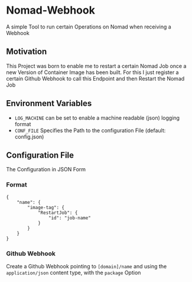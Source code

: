 # Nomad-Webhook
A simple Tool to run certain Operations on Nomad when receiving a Webhook

## Motivation
This Project was born to enable me to restart a certain Nomad Job once a new Version of Container Image
has been built. For this I just register a certain Github Webhook to call this Endpoint and then Restart
the Nomad Job

## Environment Variables
* `LOG_MACHINE` can be set to enable a machine readable (json) logging format
* `CONF_FILE` Specifies the Path to the configuration File (default: config.json)

## Configuration File
The Configuration in JSON Form

### Format
```
{
    "name": {
        "image-tag": {
            "RestartJob": {
                "id": "job-name"
            }
        }
    }
}
```

### Github Webhook
Create a Github Webhook pointing to `[domain]/name` and using the `application/json` content type, with the `package` Option